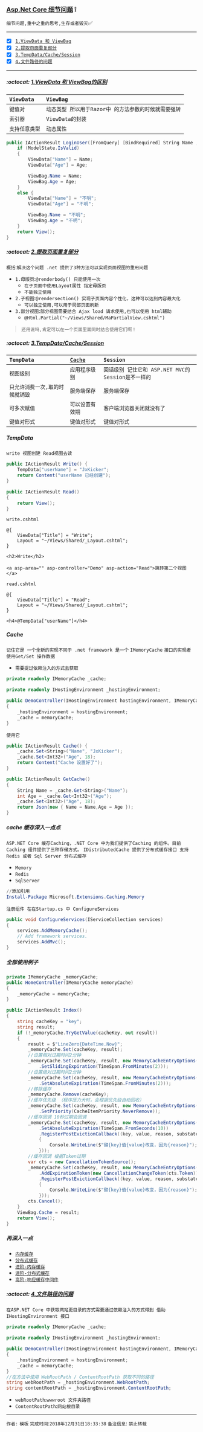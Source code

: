 ### [Asp.Net Core 细节问题](#top) :grey_exclamation: <b id="top"></b>
`细节问题,重中之重的思考,生存或者毁灭`:white_check_mark:

------

- [x] [`1.ViewData 和 ViewBag`](#target1)
- [x] [`2.提取页面重复部分`](#target2)
- [x] [`3.TempData/Cache/Session`](#target3)
- [x] [`4.文件路径的问题`](#target4)

------

#####  :octocat: [1.ViewData 和 ViewBag的区别](#top) <b id="target1"></b> 

|`ViewData`|`ViewBag`|
|:---|:----|
|`键值对`|`动态类型 所以用于Razor中 的方法参数的时候就需要强转`|
|`索引器`|`ViewData的封装`|
|`支持任意类型`|`动态属性`|

```c#
public IActionResult LoginUser([FromQuery] [BindRequired] String Name ,[FromQuery,BindRequired]Int32 Age) {
    if (ModelState.IsValid)
    {
        ViewData["Name"] = Name;
        ViewData["Age"] = Age;

        ViewBag.Name = Name;
        ViewBag.Age = Age;
    }
    else {
        ViewData["Name"] = "不明";
        ViewData["Age"] = "不明";

        ViewBag.Name = "不明";
        ViewBag.Age = "不明";
    }
    return View();
}
```

#####  :octocat: [2.提取页面重复部分](#top) <b id="target2"></b> 
`概括`:`解决这个问题 .net 提供了3种方法可以实现页面视图的重用问题`
* `1.母版页`:`@renderbody() 只能使用一次`
    * `在子页面中使用Layout属性 指定母版页`
    * `不能独立使用`
* `2.子视图`:`@rendersection() 实现子页面内容个性化，这种可以达到内容最大化`
    * `可以独立使用,可以用于局部页面刷新`
* `3.部分视图`:`部分视图需要结合 Ajax load 请求使用,也可以使用 html辅助 `
    * `@Html.Partial("~/Views/Shared/MaPartialView.cshtml")`
> `还用说吗,肯定可以在一个页面里面同时结合使用它们啊！`


#####  :octocat: [3.TempData/Cache/Session](#top) <b id="target3"></b> 
|`TempData`|[`Cache`](https://docs.microsoft.com/zh-cn/dotnet/api/microsoft.extensions.caching.memory.imemorycache?view=aspnetcore-2.2)|`Session`|
|:----|:----|:----|
|`视图级别`|`应用程序级别 `|`回话级别 记住它和 ASP.NET MVC的 Session是不一样的`|
|`只允许消费一次,取的时候就销毁`|`服务端保存`|`服务端保存`|
|`可多次赋值`|`可以设置有效期`|`客户端浏览器关闭就没有了`|
|`键值对形式`|`键值对形式`|`键值对形式`|

##### TempData
`write 视图创建 Read视图去读 `
```c#
public IActionResult Write() {
    TempData["userName"] = "JxKicker";
    return Content("userName 已经创建");
}

public IActionResult Read()
{
    return View();
}
```
`write.cshtml`
```cshtml
@{
    ViewData["Title"] = "Write";
    Layout = "~/Views/Shared/_Layout.cshtml";
}

<h2>Write</h2>

<a asp-area="" asp-controller="Demo" asp-action="Read">跳转第二个视图</a>
```
`read.cshtml`
```cshtml
@{
    ViewData["Title"] = "Read";
    Layout = "~/Views/Shared/_Layout.cshtml";
}

<h4>@TempData["userName"]</h4>
```

##### Cache
`记住它是 一个全新的实现不同于 .net framework 是一个` `IMemoryCache` `接口的实现者 使用Get/Set 操作数据`
* `需要提过依赖注入的方式去获取`
```c#
private readonly IMemoryCache _cache;

private readonly IHostingEnvironment _hostingEnvironment;

public DemoController(IHostingEnvironment hostingEnvironment, IMemoryCache memoryCache)
{
    _hostingEnvironment = hostingEnvironment;
    _cache = memoryCache;
}
```
`使用它`
```c#
public IActionResult Cache() {
    _cache.Set<String>("Name", "JxKicker");
    _cache.Set<Int32>("Age", 18);
    return Content("Cache 设置好了");
}

public IActionResult GetCache()
{
    String Name = _cache.Get<String>("Name");
    int Age = _cache.Get<Int32>("Age");
    _cache.Set<Int32>("Age", 18);
    return Json(new { Name = Name,Age = Age });
}
```
##### cache 缓存深入一点点
`ASP.NET Core 缓存Caching，.NET Core 中为我们提供了Caching 的组件。目前Caching 组件提供了三种存储方式。`
`IDistributedCache 提供了分布式缓存接口 支持Redis 或者 Sql Server 分布式缓存`
* `Memory`
* `Redis`
* `SqlServer`
```powershell
//添加引用
Install-Package Microsoft.Extensions.Caching.Memory
```
`注册组件 在在Startup.cs 中 ConfigureServices`
```c#
public void ConfigureServices(IServiceCollection services)
{
    services.AddMemoryCache();
    // Add framework services.
    services.AddMvc();            
}
```
##### 全部使用例子
```c#
private IMemoryCache _memoryCache;
public HomeController(IMemoryCache memoryCache)
{
    _memoryCache = memoryCache;
}

public IActionResult Index()
{
    string cacheKey = "key";
    string result;
    if (!_memoryCache.TryGetValue(cacheKey, out result))
    {
        result = $"LineZero{DateTime.Now}";
        _memoryCache.Set(cacheKey, result);
        //设置相对过期时间2分钟
        _memoryCache.Set(cacheKey, result, new MemoryCacheEntryOptions()
            .SetSlidingExpiration(TimeSpan.FromMinutes(2)));
        //设置绝对过期时间2分钟
        _memoryCache.Set(cacheKey, result, new MemoryCacheEntryOptions()
            .SetAbsoluteExpiration(TimeSpan.FromMinutes(2)));
        //移除缓存
        _memoryCache.Remove(cacheKey);
        //缓存优先级 （程序压力大时，会根据优先级自动回收）
        _memoryCache.Set(cacheKey, result, new MemoryCacheEntryOptions()
            .SetPriority(CacheItemPriority.NeverRemove));
        //缓存回调 10秒过期会回调
        _memoryCache.Set(cacheKey, result, new MemoryCacheEntryOptions()
            .SetAbsoluteExpiration(TimeSpan.FromSeconds(10))
            .RegisterPostEvictionCallback((key, value, reason, substate) =>
            {
                Console.WriteLine($"键{key}值{value}改变，因为{reason}");
            }));
        //缓存回调 根据Token过期
        var cts = new CancellationTokenSource();
        _memoryCache.Set(cacheKey, result, new MemoryCacheEntryOptions()
            .AddExpirationToken(new CancellationChangeToken(cts.Token))
            .RegisterPostEvictionCallback((key, value, reason, substate) =>
            {
                Console.WriteLine($"键{key}值{value}改变，因为{reason}");
            }));
        cts.Cancel();
    }
    ViewBag.Cache = result;
    return View();
}
```
##### 再深入一点
* [`内存缓存`](https://docs.microsoft.com/zh-cn/aspnet/core/mvc/views/tag-helpers/built-in/cache-tag-helper?view=aspnetcore-2.2)
* [`分布式缓存`](https://docs.microsoft.com/zh-cn/aspnet/core/mvc/views/tag-helpers/built-in/distributed-cache-tag-helper?view=aspnetcore-2.2)
* [`进阶-内存缓存`](https://docs.microsoft.com/zh-cn/aspnet/core/performance/caching/memory?view=aspnetcore-2.2)
* [`进阶-分布式缓存`](https://docs.microsoft.com/zh-cn/aspnet/core/performance/caching/distributed?view=aspnetcore-2.2)
* [`高阶-响应缓存中间件`](https://docs.microsoft.com/zh-cn/aspnet/core/performance/caching/middleware?view=aspnetcore-2.2)
#####  :octocat: [4.文件路径的问题](#top) <b id="target4"></b>
`在ASP.NET Core 中获取网站更目录的方式需要通过依赖注入的方式得到 借助 IHostingEnvironment 接口`
```c#
private readonly IMemoryCache _cache;

private readonly IHostingEnvironment _hostingEnvironment;

public DemoController(IHostingEnvironment hostingEnvironment, IMemoryCache memoryCache)
{
    _hostingEnvironment = hostingEnvironment;
    _cache = memoryCache;
}
//在方法中使用 WebRootPath / ContentRootPath 获取不同的路径
string webRootPath = _hostingEnvironment.WebRootPath;
string contentRootPath = _hostingEnvironment.ContentRootPath;
```
* `webRootPath`:`wwwroot 文件夹路径`
* `ContentRootPath`:`网站根目录`



--------------------
`作者:` `模板` 
`完成时间`:`2018年12月31日18:33:38`
`备注信息`: `禁止转载` 
